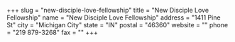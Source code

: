 +++
slug = "new-disciple-love-fellowship"
title = "New Disciple Love Fellowship"
name = "New Disciple Love Fellowship"
address = "1411 Pine St"
city = "Michigan City"
state = "IN"
postal = "46360"
website = ""
phone = "219 879-3268"
fax = ""
+++
